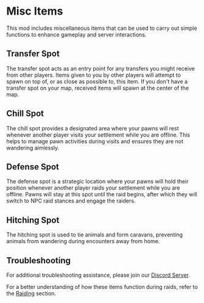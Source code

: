 # Misc Items

This mod includes miscellaneous items that can be used to carry out simple functions to enhance gameplay and server interactions.

## Transfer Spot

The transfer spot acts as an entry point for any transfers you might receive from other players. Items given to you by other players will attempt to spawn on top of, or as close as possible to, this item. If you don't have a transfer spot on your map, received items will spawn at the center of the map.

## Chill Spot

The chill spot provides a designated area where your pawns will rest whenever another player visits your settlement while you are offline. This helps to manage pawn activities during visits and ensures they are not wandering aimlessly.

## Defense Spot

The defense spot is a strategic location where your pawns will hold their position whenever another player raids your settlement while you are offline. Pawns will stay at this spot until the raid begins, after which they will switch to NPC raid stances and engage the raiders.

## Hitching Spot

The hitching spot is used to tie animals and form caravans, preventing animals from wandering during encounters away from home.

## Troubleshooting

For additional troubleshooting assistance, please join our [Discord Server](https://discord.gg/NCsArSaqBW).

For a better understanding of how these items function during raids, refer to the [Raiding](https://rimworldtogether.github.io/Guide/features/raiding.html) section.
